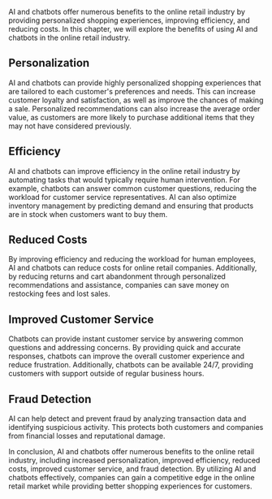 
AI and chatbots offer numerous benefits to the online retail industry by providing personalized shopping experiences, improving efficiency, and reducing costs. In this chapter, we will explore the benefits of using AI and chatbots in the online retail industry.

Personalization
---------------

AI and chatbots can provide highly personalized shopping experiences that are tailored to each customer's preferences and needs. This can increase customer loyalty and satisfaction, as well as improve the chances of making a sale. Personalized recommendations can also increase the average order value, as customers are more likely to purchase additional items that they may not have considered previously.

Efficiency
----------

AI and chatbots can improve efficiency in the online retail industry by automating tasks that would typically require human intervention. For example, chatbots can answer common customer questions, reducing the workload for customer service representatives. AI can also optimize inventory management by predicting demand and ensuring that products are in stock when customers want to buy them.

Reduced Costs
-------------

By improving efficiency and reducing the workload for human employees, AI and chatbots can reduce costs for online retail companies. Additionally, by reducing returns and cart abandonment through personalized recommendations and assistance, companies can save money on restocking fees and lost sales.

Improved Customer Service
-------------------------

Chatbots can provide instant customer service by answering common questions and addressing concerns. By providing quick and accurate responses, chatbots can improve the overall customer experience and reduce frustration. Additionally, chatbots can be available 24/7, providing customers with support outside of regular business hours.

Fraud Detection
---------------

AI can help detect and prevent fraud by analyzing transaction data and identifying suspicious activity. This protects both customers and companies from financial losses and reputational damage.

In conclusion, AI and chatbots offer numerous benefits to the online retail industry, including increased personalization, improved efficiency, reduced costs, improved customer service, and fraud detection. By utilizing AI and chatbots effectively, companies can gain a competitive edge in the online retail market while providing better shopping experiences for customers.
